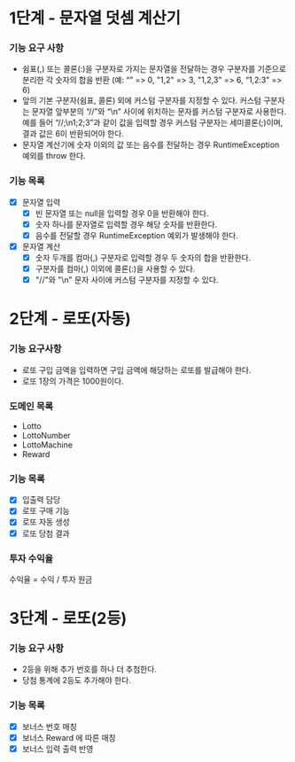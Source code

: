 # 1단계 - 문자열 덧셈 계산기

### 기능 요구 사항
* 쉼표(,) 또는 콜론(:)을 구분자로 가지는 문자열을 전달하는 경우 구분자를 기준으로 분리한 각 숫자의 합을 반환 (예: “” => 0, "1,2" => 3, "1,2,3" => 6, “1,2:3” => 6)
* 앞의 기본 구분자(쉼표, 콜론) 외에 커스텀 구분자를 지정할 수 있다. 커스텀 구분자는 문자열 앞부분의 “//”와 “\n” 사이에 위치하는 문자를 커스텀 구분자로 사용한다. 예를 들어 “//;\n1;2;3”과 같이 값을 입력할 경우 커스텀 구분자는 세미콜론(;)이며, 결과 값은 6이 반환되어야 한다.
* 문자열 계산기에 숫자 이외의 값 또는 음수를 전달하는 경우 RuntimeException 예외를 throw 한다.

### 기능 목록
- [x] 문자열 입력
  - [x] 빈 문자열 또는 null을 입력할 경우 0을 반환해야 한다.
  - [x] 숫자 하나를 문자열로 입력할 경우 해당 숫자를 반환한다.
  - [x] 음수를 전달할 경우 RuntimeException 예외가 발생해야 한다.
- [x] 문자열 계산
  - [x] 숫자 두개를 컴마(,) 구분자로 입력할 경우 두 숫자의 합을 반환한다.
  - [x] 구분자를 컴마(,) 이외에 콜론(:)을 사용할 수 있다.
  - [x] "//"와 "\n" 문자 사이에 커스텀 구분자를 지정할 수 있다.

# 2단계 - 로또(자동)

### 기능 요구사항
* 로또 구입 금액을 입력하면 구입 금액에 해당하는 로또를 발급해야 한다.
* 로또 1장의 가격은 1000원이다.

### 도메인 목록 
* Lotto
* LottoNumber
* LottoMachine
* Reward

### 기능 목록
- [x] 입출력 담당
- [x] 로또 구매 기능
- [x] 로또 자동 생성
- [x] 로또 당첨 결과

### 투자 수익율
수익율 = 수익 / 투자 원금

# 3단계 - 로또(2등)

### 기능 요구 사항
* 2등을 위해 추가 번호를 하나 더 추첨한다.
* 당첨 통계에 2등도 추가해야 한다.

### 기능 목록
- [x] 보너스 번호 매칭
- [x] 보너스 Reward 에 따른 매칭
- [x] 보너스 입력 출력 반영
